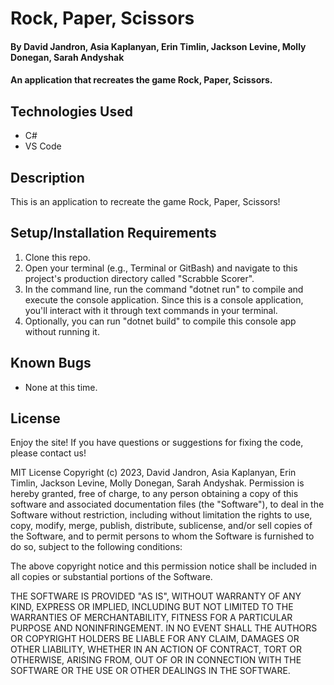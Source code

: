 # Rock, Paper, Scissors

#### By David Jandron, Asia Kaplanyan, Erin Timlin, Jackson Levine, Molly Donegan, Sarah Andyshak

#### An application that recreates the game Rock, Paper, Scissors.

## Technologies Used

* C#
* VS Code

## Description

This is an application to recreate the game Rock, Paper, Scissors!

## Setup/Installation Requirements

1. Clone this repo.
2. Open your terminal (e.g., Terminal or GitBash) and navigate to this project's production directory called "Scrabble Scorer".
3. In the command line, run the command "dotnet run" to compile and execute the console application. Since this is a console application, you'll interact with it through text commands in your terminal.
4. Optionally, you can run "dotnet build" to compile this console app without running it.

## Known Bugs

* None at this time.

## License
Enjoy the site! If you have questions or suggestions for fixing the code, please contact us!

MIT License Copyright (c) 2023, David Jandron, Asia Kaplanyan, Erin Timlin, Jackson Levine, Molly Donegan, Sarah Andyshak. Permission is hereby granted, free of charge, to any person obtaining a copy of this software and associated documentation files (the "Software"), to deal in the Software without restriction, including without limitation the rights to use, copy, modify, merge, publish, distribute, sublicense, and/or sell copies of the Software, and to permit persons to whom the Software is furnished to do so, subject to the following conditions:

The above copyright notice and this permission notice shall be included in all copies or substantial portions of the Software.

THE SOFTWARE IS PROVIDED "AS IS", WITHOUT WARRANTY OF ANY KIND, EXPRESS OR IMPLIED, INCLUDING BUT NOT LIMITED TO THE WARRANTIES OF MERCHANTABILITY, FITNESS FOR A PARTICULAR PURPOSE AND NONINFRINGEMENT. IN NO EVENT SHALL THE AUTHORS OR COPYRIGHT HOLDERS BE LIABLE FOR ANY CLAIM, DAMAGES OR OTHER LIABILITY, WHETHER IN AN ACTION OF CONTRACT, TORT OR OTHERWISE, ARISING FROM, OUT OF OR IN CONNECTION WITH THE SOFTWARE OR THE USE OR OTHER DEALINGS IN THE SOFTWARE.




